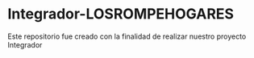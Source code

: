 # Integrador-LOSROMPEHOGARES
Este repositorio fue creado con la finalidad de realizar nuestro proyecto Integrador
